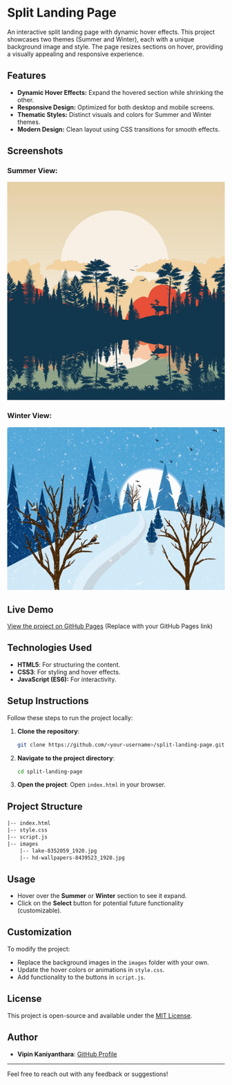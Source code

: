 # Split Landing Page

An interactive split landing page with dynamic hover effects. This project showcases two themes (Summer and Winter), each with a unique background image and style. The page resizes sections on hover, providing a visually appealing and responsive experience.

## Features

- **Dynamic Hover Effects:** Expand the hovered section while shrinking the other.
- **Responsive Design:** Optimized for both desktop and mobile screens.
- **Thematic Styles:** Distinct visuals and colors for Summer and Winter themes.
- **Modern Design:** Clean layout using CSS transitions for smooth effects.

## Screenshots

### Summer View:
![Summer Theme](./images/lake-8352059_1920.jpg)

### Winter View:
![Winter Theme](./images/hd-wallpapers-8439523_1920.jpg)

## Live Demo
[View the project on GitHub Pages](#) (Replace with your GitHub Pages link)

## Technologies Used

- **HTML5**: For structuring the content.
- **CSS3**: For styling and hover effects.
- **JavaScript (ES6):** For interactivity.

## Setup Instructions

Follow these steps to run the project locally:

1. **Clone the repository**:
   ```bash
   git clone https://github.com/<your-username>/split-landing-page.git
   ```
2. **Navigate to the project directory**:
   ```bash
   cd split-landing-page
   ```
3. **Open the project**:
   Open `index.html` in your browser.

## Project Structure

```
|-- index.html
|-- style.css
|-- script.js
|-- images
    |-- lake-8352059_1920.jpg
    |-- hd-wallpapers-8439523_1920.jpg
```

## Usage

- Hover over the **Summer** or **Winter** section to see it expand.
- Click on the **Select** button for potential future functionality (customizable).

## Customization

To modify the project:
- Replace the background images in the `images` folder with your own.
- Update the hover colors or animations in `style.css`.
- Add functionality to the buttons in `script.js`.

## License

This project is open-source and available under the [MIT License](LICENSE).

## Author

- **Vipin Kaniyanthara**: [GitHub Profile](https://github.com/vipyan)

---

Feel free to reach out with any feedback or suggestions!